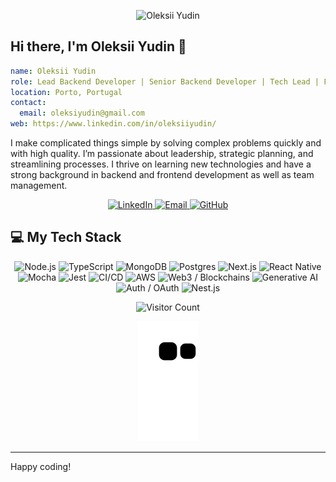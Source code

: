 

<p align="center">
  <!-- Dynamic Header with Capsule Render -->
  <img src="https://capsule-render.vercel.app/api?text=Oleksii%20Yudin&animation=fadeIn&type=waving&color=gradient&height=150" alt="Oleksii Yudin"/>
</p>

<!-- About Me Section -->
## Hi there, I'm **Oleksii Yudin** 👋

```yaml
name: Oleksii Yudin
role: Lead Backend Developer | Senior Backend Developer | Tech Lead | Full-Stack Developer
location: Porto, Portugal
contact:
  email: oleksiyudin@gmail.com
web: https://www.linkedin.com/in/oleksiiyudin/
```

I make complicated things simple by solving complex problems quickly and with high quality. I’m passionate about leadership, strategic planning, and streamlining processes. I thrive on learning new technologies and have a strong background in backend and frontend development as well as team management.

<!-- Social Links -->
<p align="center">
  <a href="https://www.linkedin.com/in/oleksiiyudin/" target="_blank">
    <img src="https://img.shields.io/badge/LinkedIn-0077B5?style=for-the-badge&logo=linkedin&logoColor=white" alt="LinkedIn"/>
  </a>
  <a href="mailto:oleksiyudin@gmail.com" target="_blank">
    <img src="https://img.shields.io/badge/Email-D14836?style=for-the-badge&logo=gmail&logoColor=white" alt="Email"/>
  </a>
  <a href="https://github.com/l0ne" target="_blank">
    <img src="https://img.shields.io/badge/GitHub-181717?style=for-the-badge&logo=github&logoColor=white" alt="GitHub"/>
  </a>
</p>

<!-- Tech Stack Section -->
## 💻 My Tech Stack

<p align="center">
  <!-- Development Languages & Frameworks -->
  <img src="https://cdn.jsdelivr.net/gh/devicons/devicon/icons/nodejs/nodejs-original.svg" alt="Node.js" width="40" height="40"/>
  <img src="https://cdn.jsdelivr.net/gh/devicons/devicon/icons/typescript/typescript-original.svg" alt="TypeScript" width="40" height="40"/>
  <img src="https://cdn.jsdelivr.net/gh/devicons/devicon/icons/mongodb/mongodb-original.svg" alt="MongoDB" width="40" height="40"/>
  <img src="https://cdn.jsdelivr.net/gh/devicons/devicon/icons/postgresql/postgresql-original.svg" alt="Postgres" width="40" height="40"/>
  <img src="https://cdn.jsdelivr.net/gh/devicons/devicon/icons/nextjs/nextjs-original.svg" alt="Next.js" width="40" height="40"/>
  <img src="https://cdn.jsdelivr.net/gh/devicons/devicon/icons/react/react-original.svg" alt="React Native" width="40" height="40"/>
  <!-- Testing & CI/CD -->
  <img src="https://cdn.jsdelivr.net/gh/devicons/devicon/icons/mocha/mocha-plain.svg" alt="Mocha" width="40" height="40"/>
  <img src="https://cdn.jsdelivr.net/gh/devicons/devicon/icons/jest/jest-plain.svg" alt="Jest" width="40" height="40"/>
  <img src="https://img.shields.io/badge/GitHub%20Actions-2088FF?style=for-the-badge&logo=github-actions&logoColor=white" alt="CI/CD" width="40" height="40"/>
  <!-- Cloud & Others -->
  <img src="https://upload.wikimedia.org/wikipedia/commons/9/93/Amazon_Web_Services_Logo.svg" alt="AWS" width="40" height="40"/>
  <!-- Additional Skills as text badges -->
  <img src="https://img.shields.io/badge/Web3-%23F16822.svg?style=for-the-badge&logo=ethereum&logoColor=white" alt="Web3 / Blockchains" />
  <img src="https://img.shields.io/badge/Generative%20AI-FF9900.svg?style=for-the-badge&logo=openai&logoColor=white" alt="Generative AI" />
  <img src="https://img.shields.io/badge/Auth%20%2F%20OAuth-000000.svg?style=for-the-badge&logo=oauth&logoColor=white" alt="Auth / OAuth" />
  <img src="https://img.shields.io/badge/Nest.js-E0234E.svg?style=for-the-badge&logo=nestjs&logoColor=white" alt="Nest.js" />
</p>

<!-- Visitor Count -->
<p align="center">
  <img src="https://visitor-badge.laobi.icu/badge?page_id=OleksiiYudin.OleksiiYudin" alt="Visitor Count"/>
</p>

<!-- Optional: Contribution Graph Animation (Snake) -->
<p align="center">
  <img src="https://github.com/l0ne/l0ne/blob/output/github-contribution-grid-snake.svg" alt="Snake Animation"/>
</p>

---

Happy coding!
